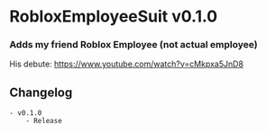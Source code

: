 # RobloxEmployeeSuit v0.1.0
### Adds my friend Roblox Employee (not actual employee)

His debute: https://www.youtube.com/watch?v=cMkpxa5JnD8

## Changelog
	- v0.1.0
		- Release
